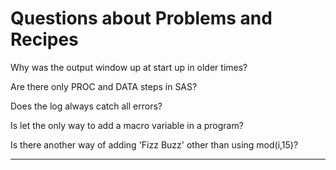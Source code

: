 
# Questions about Problems and Recipes

Why was the output window up at start up in older times?

Are there only PROC and DATA steps in SAS?

Does the log always catch all errors?

Is let the only way to add a macro variable in a program?

Is there another way of adding 'Fizz Buzz' other than using mod(i,15)?



***



```
